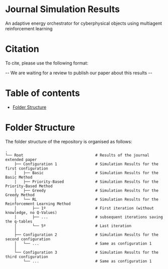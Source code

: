# Journal Simulation Results
An adaptive energy orchestrator for cyberphysical objects using multiagent reinforcement learning

# Citation
To cite, please use the following format: 

-- We are waiting for a review to publish our paper about this results --

# Table of contents
- [Folder Structure](#folder-structure)


# Folder Structure
The folder structure of the repository is organised as follows:

    .
    └── Root                                # Results of the journal extended paper
        ├── Configuration 1                 # Simulation Results for the first configuration
        │   ├── Basic                       # Simulation Results for the Basic Method
        │   ├── Priority-Based              # Simulation Results for the Priority-Based Method
        │   ├── Greedy                      # Simulation Results for the Greedy Method
        │   └── RL                          # Simulation Results for the Reinforcement Learning Method
        │       ├── 1º                      # First iteration (without knowledge, no Q-Values)
        │       ├── ...                     # subsequent iterations saving the q-tables
        │       └── 5º                      # Last iteration
        │
        ├── Configuration 2                 # Simulation Results for the second configuration
        │   └── ...                         # Same as configuration 1
		│
        └── Configuration 3                 # Simulation Results for the third configuration
            └── ...                         # Same as configuration 1
